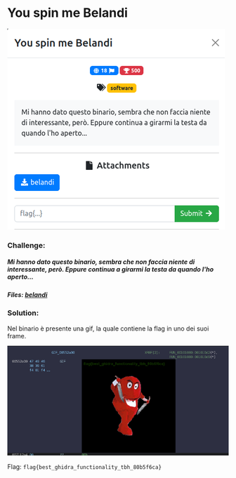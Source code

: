 # You spin me Belandi
![challenge](challenge.png)
### Challenge:
##### Mi hanno dato questo binario, sembra che non faccia niente di interessante, però. Eppure continua a girarmi la testa da quando l'ho aperto...
##### Files: [belandi](belandi)

### Solution:
Nel binario è presente una gif, la quale contiene la flag in uno dei suoi frame.

![flag](flag.png)

Flag: ```flag{best_ghidra_functionality_tbh_80b5f6ca}```
